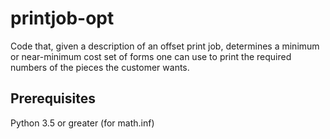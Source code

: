 # printjob-opt
Code that, given a description of an offset print job, determines a minimum or near-minimum cost set of forms
one can use to print the required numbers of the pieces the customer wants.

## Prerequisites
Python 3.5 or greater (for math.inf)

